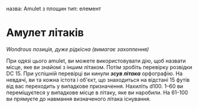 назва: Amulet з площин тип: елемент

# Амулет літаків
_Wondrous позиція, дуже рідкісна (вимагає захоплення)_

При одязі цього amulet, ви можете використовувати дію, щоб назвати місце, яке ви знайомі з іншим літаком. Потім зробіть перевірку розвідки DC 15. При успішній перевірці ви кинули **_зсув літака_** орфографію. На невдачі, ви та кожна істота і об'єкт, що знаходиться на відстані 15 футів від вас переходить у випадкове призначення. Нахиліть d100. 1–60 ви переміщуєтеся у випадкове місце в літаку, яке ви наробили. На 61-100 ви прямуєте до навмання визначеного літака існування. 